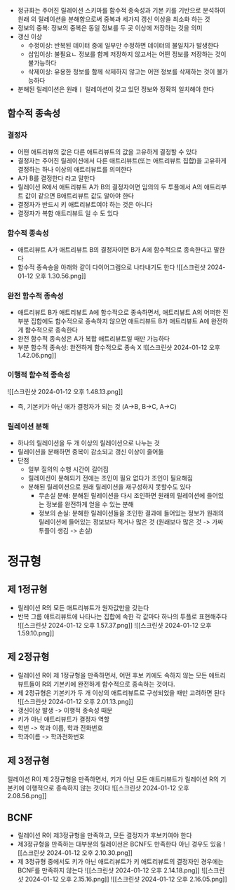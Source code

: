 - 정규화는 주어진 릴레이션 스키마를 함수적 종속성과 기본 키를 기반으로 분석하여 원래 의 릴레이션을 분해함으로써 중복과 세가지 갱신 이상을 최소화 하는 것
- 정보의 중복: 정보의 중복은 동일 정보를 두 곳 이상에 저장하는 것을 의미
- 갱신 이상
	- 수정이상: 반복된 데이터 중에 일부만 수정하면 데이터의 불일치가 발생한다
	- 삽입이상: 불필요ㄴ 정보를 함께 저장하지 않고서는 어떤 정보를 저장하는 것이 불가능하다
	- 삭제이상: 유용한 정보를 함께 삭제하지 않고는 어떤 정보를 삭제하는 것이 불가능하다
- 분해된 릴레이션은 원래ㅣ 릴레이션이 갖고 있던 정보와 정확히 일치해야 한다
## 함수적 종속성
### 결정자
- 어떤 애트리뷰의 값은 다른 애트리뷰트의 값을 고유하게 결정할 수 있다
- 결정자는 주어진 릴레이션에서 다른 애트리뷰트(또는 애트리뷰트 집합)을 고유하게 결정하는 하나 이상의 애트리뷰트를 의미한다
- A가 B를 결정한다 라고 말한다
- 릴레이션 R에서 애트리뷰트 A가 B의 결정자이면 임의의 두 투플에서 A의 애트리부트 값이 같으면 B애트리뷰트 값도 알아야 한다
- 결정자가 반드시 키 애트리뷰트여야 하는 것은 아니다
- 결정자가 복함 애트리뷰트 일 수 도 있다
### 함수적 종속성
- 애트리뷰트 A가 애트리뷰트 B의 결정자이면 B가 A에 함수적으로 종속한다고 말한다
- 함수적 종속송을 아래와 같이 다이어그램으로 나타내기도 한다
![[스크린샷 2024-01-12 오후 1.30.56.png]]
### 완전 함수적 종속성
- 애트리뷰트 B가 애트리뷰트 A에 함수적으로 종속하면서, 애트리뷰트 A의 어떠한 진부분 집합에도 함수적으로 종속하지 않으면 애트리뷰트 B가 애트리뷰트 A에 완전하게 함수적으로 종속한다
- 완전 함수적 종속성은 A가 복합 애트리뷰트일 때만 가능하다
- 부분 함수적 종속성: 완전하게 함수적으로 종속 X
![[스크린샷 2024-01-12 오후 1.42.06.png]]
### 이행적 함수적 종속성
![[스크린샷 2024-01-12 오후 1.48.13.png]]
- 즉, 기본키가 아닌 애가 결정자가 되는 것 (A->B, B->C, A->C)
### 릴레이션 분해
- 하나의 릴레이션을 두 개 이상의 릴레이션으로 나누는 것
- 릴레이션을 분해하면 중복이 감소되고 갱신 이상이 줄어듦
- 단점
	- 일부 질의의 수행 시간이 길어짐
	- 릴레이션이 분해되기 전에는 조인이 필요 없다가 조인이 필요해짐
	- 분해된 릴레이션으로 원래 릴레이션을 재구성하지 못할수도 있다
		- 무손실 분해: 분해된 릴레이션을 다시 조인하면 원래의 릴레이션에 들어있는 정보를 완전하게 얻을 수 있는 분해
		- 정보의 손실: 분해한 릴레이션들을 조인한 결과에 들어있는 정보가 원래의 릴레이션에 들어있는 정보보다 적거나 많은 것 (원래보다 많은 것 -> 가짜투플이 생김 -> 손실)
# 정규형
## 제 1정규형
- 릴레이션 R의 모든 애트리뷰트가 원자값만을 갖는다
- 반복 그룹 애트리뷰트에 나타나는 집합에 속한 각 값마다 하나의 투플로 표현해주다
![[스크린샷 2024-01-12 오후 1.57.37.png]]
![[스크린샷 2024-01-12 오후 1.59.10.png]]
## 제 2정규형
- 릴레이션 R이 제 1정규형을 만족하면서, 어떤 후보 키에도 속하지 않는 모든 애트리뷰트들이 R의 기본키에 완전하게 함수적으로 종속하는 것이다.
- 제 2정규형은 기본키가 두 개 이상의 애트리뷰트로 구성되었을 때만 고려하면 된다
![[스크린샷 2024-01-12 오후 2.01.13.png]]
- 갱신이상 발생 -> 이행적 종속성 때문
- 키가 아닌 애트리뷰트가 결정자 역할
- 학번 -> 학과 이름, 학과 전화번호
- 학과이름 -> 학과전화번호
## 제 3정규형
릴레이션 R이 제 2정규형을 만족하면서, 키가 아닌 모든 애트리뷰트가 릴레이션 R의 기본키에 이행적으로 종속하지 않는 것이다
![[스크린샷 2024-01-12 오후 2.08.56.png]]
## BCNF
- 릴레이션 R이 제3정규형을 만족하고, 모든 결정자가 후보키여야 한다
- 제3정규형을 만족하는 대부분의 릴레이션은 BCNF도 만족한다 아닌 경우도 있음
![[스크린샷 2024-01-12 오후 2.10.30.png]]
- 제 3정규형 중에서도 키가 아닌 애트리뷰트가 키 애트리뷰트의 결정자인 경우에는 BCNF를 만족하지 않는다
![[스크린샷 2024-01-12 오후 2.14.18.png]]
![[스크린샷 2024-01-12 오후 2.15.16.png]]
![[스크린샷 2024-01-12 오후 2.16.05.png]]
